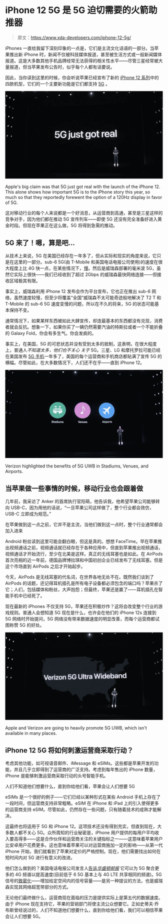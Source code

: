 # iPhone 12 5G 是 5G 迫切需要的火箭助推器

> 原文：<https://www.xda-developers.com/iphone-12-5g/>

iPhones 一直给我留下深刻印象的一点是，它们是主流文化话语的一部分。当苹果推出新 iPhone 时，新闻不仅被科技媒体报道，甚至被生活方式或一般新闻媒体报道。这是大多数其他手机品牌经常无法获得的相关性水平——尽管三星经常被大量报道，但当苹果发布公告时，似乎每个人都有话要说。

因此，当你读到这里的时候，你会听说苹果已经宣布了新的 [iPhone 12 系列](https://www.xda-developers.com/apple-iphone-12-series/)中的四款机型，它们的一个主要新功能是它们都支持 [5G](https://www.xda-developers.com/5g/) 。

 <picture>![](img/a5ec4c4f4a4e38bc5a346baeeaac9393.png)</picture> 

Apple's big claim was that 5G just got real with the launch of the iPhone 12\. This alone shows how important 5G is to the iPhone story this year, so much so that they reportedly forewent the option of a 120Hz display in favor of 5G.

这对移动行业的每个人来说都是一个好消息，从运营商到高通，甚至是三星这样的竞争对手，因为他们都在推动 5G 宣传列车——即使 5G 还没有完全准备好进入黄金时段。但现在苹果正在这么做，5G 将得到急需的推动。

## 5G 来了！嗯，算是吧...

从技术上来说，5G 在美国已经存在一年多了，但从实际和现实的角度来说，它只是在这里的一部分。sub-6 5G(由 T-Mobile 和美国电话电报公司使用)的速度在很大程度上比 4G 快一点，在某些情况下，[慢](https://www.washingtonpost.com/technology/2020/09/08/5g-speed/)。然后是威瑞森部署的毫米波 5G，虽然它实际上很快——我们已经收到了超过 2Gbps 的威瑞森最快网络连接——但接收区域极其有限。

事实上，威瑞森利用 iPhone 12 发布会作为平台宣布，它也正在推出 sub-6 网络，虽然速度较慢，但至少将覆盖“全国”威瑞森不太可能奇迹般地解决了 T2 T 和 T-Mobile 的 sub-6 5G 速度变慢的问题，所以在不久的将来，5G 的状态可能基本保持不变。

通常情况下，如果某样东西被如此大肆宣传，却连最基本的东西都没有兑现，消费者就会反抗。想象一下，如果你买了一辆仍然需要汽油的特斯拉或者一个不能折叠的 Galaxy Fold，你会有多生气。你会发疯的。

事实上，在美国，5G 的可悲状态并没有受到太多的抵制，这表明，在很大程度上，普通人*不知道太多，他们也不关心* *关于* 5G。三星、LG 和摩托罗拉可能已经在美国发布 [5G 手机](https://www.xda-developers.com/best-5g-phones/)一年多了，美国的每个运营商和手机商店都贴满了宣传 5G 的横幅。尽管如此，在大多数情况下，人们还不在乎——直到 iPhone 12。

 <picture>![Verizon 5G Ultra wideband locations onstage at the iPhone 12 5G launch](img/b44f9d8fb570dbd41df2e6cf6f284185.png)</picture> 

Verizon highlighted the benefits of 5G UWB in Stadiums, Venues, and Airports.

## 当苹果做一些事情的时候，移动行业也会跟着做

几年前，我采访了 Anker 的首席执行官阳萌，他告诉我，他希望苹果公司能够转向 USB-C，因为用他的话说，“一旦苹果公司这样做了，整个行业都会效仿，USB-C 立即成为规范。”

在苹果做到这一点之前，它并不是主流，当他们做到这一点时，整个行业通常都会加入进来

Android 粉丝读到这里可能会翻白眼，但这是真的。想想 FaceTime。早在苹果推出视频通话之前，视频通话就已经存在于各种应用中，但直到苹果推出视频通话，视频通话才开始流行，至少在北美是这样。真正的无线耳塞也是如此。在 AirPods 首次亮相的近一年前，德国品牌博拉琪和中国初创企业已经发布了无线耳塞。但是这个市场直到 AirPods 之后才开始起步。

今天，AirPods 是无线耳塞的代名词，在世界各地无处不在。既然我们谈到了 AirPods 的话题，还记得耳机插孔是所有电子设备都必须包含的端口吗？苹果杀了它；人们，包括媒体和粉丝，大声抱怨；但最终，苹果还是赢了——耳机插孔在智能手机中已经死了。

现在最新的 iPhones 不仅支持 5G，苹果还在积极炒作？这将会改变整个行业的游戏规则。普通人会想知道 5G 现在是什么，也许会在他们的 iPhone 12s 连接到 5G 网络时开始提问，5G 网络没有带来数据速度的明显改善，而每个运营商都试图称赞 5G 的好处。

 <picture>![Apple iPhone 12 5G event – Verizon Ultra wideband logo on stage to showcase the fastest 5g speeds](img/94227dcdc5bd2863d58ae12c4afbfe1c.png)</picture> 

Apple and Verizon are going to heavily promote 5G UWB, which isn't available in many places.

## iPhone 12 5G 将如何刺激运营商采取行动？

考虑其他功能，如可视语音邮件、iMessage 和 eSIMs。这些都是苹果开发的功能，并且几乎立即得到了运营商的广泛支持。考虑到每年售出的 iPhone 数量，iPhone 是能够刺激运营商采取行动的头号智能手机。

人们不知道他们想要什么，直到你给他们看，苹果会让人们想要 5G

eSIMs 是一个很好的例子——它们已经以某种形式在某些 Android 手机上存在了一段时间，但运营商支持非常粗略。eSIM 在 iPhone 和 iPad 上的引入使得更多的运营商支持 eSIM。尽管如此，仍然存在一些问题，只有随着技术的成熟才能解决。

这最终也将适用于 5G 和 iPhone 12。这项技术还没有得到充实，但直到现在，大多数人都不关心 5G。众所周知的行业秘密是，iPhone 用户提供的每用户平均收入要高得多——这是合作伙伴和运营商关注的关键指标之一——这意味着苹果用户比安卓用户花费更多。这也意味着苹果可以对运营商施加一定的影响——从第一代 iPhone 开始，我们就看到了苹果对定价的严格控制。现在，他们需要找出如何在短时间内对 5G 进行有意义的改进。

他们怎么做到的？美国电话电报公司发言人[告诉*华盛顿邮报*](https://www.washingtonpost.com/technology/2020/09/08/5g-speed/) 它可以为 5G 聚合更多的 4G 频谱以提高速度(目前低于 6 5G 基本上与 4G LTE 共享相同的频谱)。5G 信号的[致密化](https://www.rcrwireless.com/20161109/fundamentals/network-densification-5g-tag31-tag99)——增加给定空间内的信号容量——是另一种提议的方法，也是威瑞森实现其网络超宽带部分的方式。

无论他们最终做什么，运营商现在面临的压力是提供实际上是第五代的数据速度。由于 iPhone 现在支持它，苹果的营销部门将使主流公众想要它。正如史蒂夫·乔布斯曾经说过的，人们不知道他们想要什么，直到你给他们看，我们可以相信苹果会让人们想要 5G。